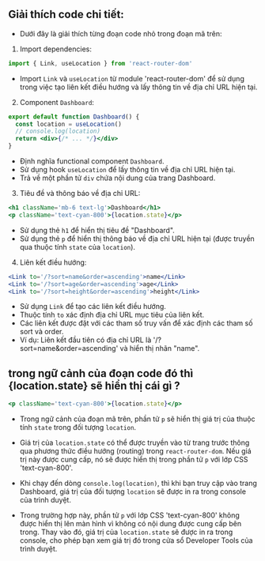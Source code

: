 ## Giải thích code chi tiết:

- Dưới đây là giải thích từng đoạn code nhỏ trong đoạn mã trên:

1. Import dependencies:

```jsx
import { Link, useLocation } from 'react-router-dom'
```

- Import `Link` và `useLocation` từ module 'react-router-dom' để sử dụng trong việc tạo liên kết điều hướng và lấy thông tin về địa chỉ URL hiện tại.

2. Component `Dashboard`:

```jsx
export default function Dashboard() {
  const location = useLocation()
  // console.log(location)
  return <div>{/* ... */}</div>
}
```

- Định nghĩa functional component `Dashboard`.
- Sử dụng hook `useLocation` để lấy thông tin về địa chỉ URL hiện tại.
- Trả về một phần tử `div` chứa nội dung của trang Dashboard.

3. Tiêu đề và thông báo về địa chỉ URL:

```jsx
<h1 className='mb-6 text-lg'>Dashboard</h1>
<p className='text-cyan-800'>{location.state}</p>
```

- Sử dụng thẻ `h1` để hiển thị tiêu đề "Dashboard".
- Sử dụng thẻ `p` để hiển thị thông báo về địa chỉ URL hiện tại (được truyền qua thuộc tính `state` của `location`).

4. Liên kết điều hướng:

```jsx
<Link to='/?sort=name&order=ascending'>name</Link>
<Link to='/?sort=age&order=ascending'>age</Link>
<Link to='/?sort=height&order=ascending'>height</Link>
```

- Sử dụng `Link` để tạo các liên kết điều hướng.
- Thuộc tính `to` xác định địa chỉ URL mục tiêu của liên kết.
- Các liên kết được đặt với các tham số truy vấn để xác định các tham số sort và order.
- Ví dụ: Liên kết đầu tiên có địa chỉ URL là '/?sort=name&order=ascending' và hiển thị nhãn "name".

## trong ngữ cảnh của đoạn code đó thì {location.state} sẽ hiển thị cái gì ?

```jsx
<p className='text-cyan-800'>{location.state}</p>
```

- Trong ngữ cảnh của đoạn mã trên, phần tử `p` sẽ hiển thị giá trị của thuộc tính `state` trong đối tượng `location`.

- Giá trị của `location.state` có thể được truyền vào từ trang trước thông qua phương thức điều hướng (routing) trong `react-router-dom`. Nếu giá trị này được cung cấp, nó sẽ được hiển thị trong phần tử `p` với lớp CSS 'text-cyan-800'.

- Khi chạy đến dòng `console.log(location)`, thì khi bạn truy cập vào trang Dashboard, giá trị của đối tượng `location` sẽ được in ra trong console của trình duyệt.

- Trong trường hợp này, phần tử `p` với lớp CSS 'text-cyan-800' không được hiển thị lên màn hình vì không có nội dung được cung cấp bên trong. Thay vào đó, giá trị của `location.state` sẽ được in ra trong console, cho phép bạn xem giá trị đó trong cửa sổ Developer Tools của trình duyệt.
